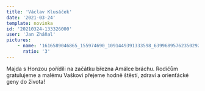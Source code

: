```yaml
---
title: 'Václav Klusáček'
date: '2021-03-24'
template: novinka
id: '20210324-133326000'
user: 'Jan Zháňal'
pictures:
    - name: '1616589046865_155974690_1091449391333598_6399689576235029236_n.jpg'
      ratio: '3'
---
```

Majda s Honzou pořídili na začátku března Amálce bráchu. Rodičům gratulujeme a malému Vaškovi přejeme hodně štěstí, zdraví a orienťácké geny do života!
